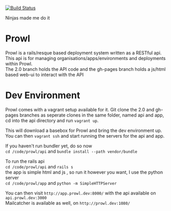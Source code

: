 [![Build Status](https://travis-ci.org/gabriel403/Prowl.svg?branch=2.0)](https://travis-ci.org/gabriel403/Prowl)

Ninjas made me do it

Prowl
===
Prowl is a rails/resque based deployment system written as a RESTful api.  
This api is for managing organisations/apps/environments and deployments within Prowl.  
The 2.0 branch holds the API code and the gh-pages branch holds a js/html based web-ui to interact with the API

Dev Environment
===
Prowl comes with a vagrant setup available for it. Git clone the 2.0 and gh-pages branches as seperate clones in the same folder, named api and app,  
cd into the api directory and run `vagrant up`.  

This will download a basebox for Prowl and bring the dev environment up.  
You can then `vagrant ssh` and start running the servers for the api and app.  

If you haven't run bundler yet, do so now  
`cd /code/prowl/api` and `bundle install --path vendor/bundle`  

To run the rails api  
`cd /code/prowl/api` and `rails s`  
the app is simple html and js , so run it however you want, I use the python server  
`cd /code/prowl/app` and `python -m SimpleHTTPServer`  

You can then visit `http://app.prowl.dev:8000/` with the api available on `api.prowl.dev:3000`  
Mailcatcher is available as well, on `http://prowl.dev:1080/`  
